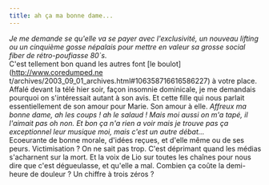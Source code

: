 ```yaml
---
title: ah ça ma bonne dame...
---
```


_Je me demande se qu'elle va se payer avec l'exclusivité, un nouveau lifting
ou un cinquième gosse népalais pour mettre en valeur sa grosse social fiber de
rétro-poufiasse 80`s._  
C'est tellement bon quand les autres font [le boulot](http://www.coredumped.ne
t/archives/2003_09_01_archives.html#106358716616586227) à votre place.  
Affalé devant la télé hier soir, façon insomnie dominicale, je me demandais
pourquoi on s'intéressait autant à son avis. Et cette fille qui nous parlait
essentiellement de son amour pour Marie. Son amour à elle. _Affreux ma bonne
dame, ah les coups ! ah le salaud ! Mais moi aussi on m'a tapé, il l'aimait
pas oh non. Et bon ça n'a rien a voir mais je trouve pas ça exceptionnel leur
musique moi, mais c'est un autre débat..._  
Ecoeurante de bonne morale, d'idées reçues, et d'elle même ou de ses peurs.
Victimisation ? On ne sait pas trop. C'est déprimant quand les médias
s'acharnent sur la mort. Et la voix de Lio sur toutes les chaînes pour nous
dire que c'est dégueulasse, et qu'elle a mal. Combien ça coûte la demi-heure
de douleur ? Un chiffre à trois zéros ?

